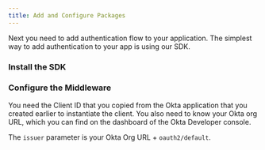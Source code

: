 ```yaml
---
title: Add and Configure Packages
---
```

Next you need to add authentication flow to your application. The simplest way to add authentication to your app is using our SDK.

### Install the SDK

<StackSelector snippet="installsdk"/>

### Configure the Middleware

You need the Client ID that you copied from the Okta application that you created earlier to instantiate the client. You also need to know your Okta org URL, which you can find on the dashboard of the Okta Developer console.

The `issuer` parameter is your Okta Org URL + `oauth2/default`.

<StackSelector snippet="configuremid"/>

<NextSectionLink/>
